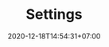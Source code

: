 ---
title: "Settings"
headless: true
date: 2020-12-18T14:54:31+07:00
draft: false
type: "settings"
logo: "https://res.cloudinary.com/dlibzi68u/image/upload/v1612012534/hugo/logo_jjyze1.svg"
favicon: "https://res.cloudinary.com/dlibzi68u/image/upload/v1612012534/hugo/logo_jjyze1.svg"
name: "WL"
whatsappNumber: "+61430984392"
---